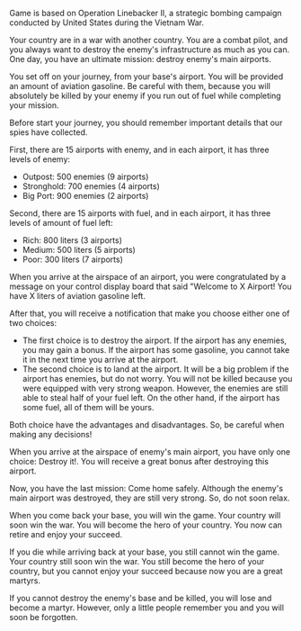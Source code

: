 Game is based on Operation Linebacker II, a strategic bombing campaign conducted by United States during the Vietnam War.

Your country are in a war with another country. You are a combat pilot, and you always want to destroy the enemy's infrastructure as much as you can. One day, you have an ultimate mission: destroy enemy's main airports.

You set off on your journey, from your base's airport. You will be provided an amount of aviation gasoline. Be careful with them, because you will absolutely be killed by your enemy if you run out of fuel while completing your mission.

Before start your journey, you should remember important details that our spies have collected.

First, there are 15 airports with enemy, and in each airport, it has three levels of enemy:
- Outpost: 500 enemies (9 airports)
- Stronghold: 700 enemies (4 airports)
- Big Port: 900 enemies (2 airports)

Second, there are 15 airports with fuel, and in each airport, it has three levels of amount of fuel left:
- Rich: 800 liters (3 airports)
- Medium: 500 liters (5 airports)
- Poor: 300 liters (7 airports)

When you arrive at the airspace of an airport, you were congratulated by a message on your control display board that said "Welcome to X Airport! You have X liters of aviation gasoline left.

After that, you will receive a notification that make you choose either one of two choices:
- The first choice is to destroy the airport. If the airport has any enemies, you may gain a bonus. If the airport has some gasoline, you cannot take it in the next time you arrive at the airport.
- The second choice is to land at the airport. It will be a big problem if the airport has enemies, but do not worry. You will not be killed because you were equipped with very strong weapon. However, the enemies are still able to steal half of your fuel left. On the other hand, if the airport has some fuel, all of them will be yours.

Both choice have the advantages and disadvantages. So, be careful when making any decisions!

When you arrive at the airspace of enemy's main airport, you have only one choice: Destroy it!. You will receive a great bonus after destroying this airport. 

Now, you have the last mission: Come home safely. Although the enemy's main airport was destroyed, they are still very strong. So, do not soon relax.

When you come back your base, you will win the game. Your country will soon win the war. You will become the hero of your country. You now can retire and enjoy your succeed.

If you die while arriving back at your base, you still cannot win the game. Your country still soon win the war. You still become the hero of your country, but you cannot enjoy your succeed because now you are a great martyrs.

If you cannot destroy the enemy's base and be killed, you will lose and become a martyr. However, only a little people remember you and you will soon be forgotten.